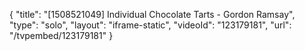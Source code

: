 {
    "title": "[1508521049] Individual Chocolate Tarts - Gordon Ramsay",
    "type": "solo",
    "layout": "iframe-static",
    "videoId": "123179181",
    "url": "\/tvpembed\/123179181"
}